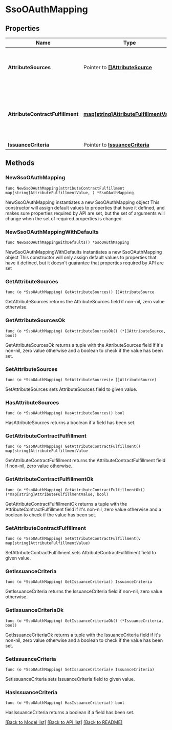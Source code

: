 # SsoOAuthMapping

## Properties

Name | Type | Description | Notes
------------ | ------------- | ------------- | -------------
**AttributeSources** | Pointer to [**[]AttributeSource**](AttributeSource.md) | A list of configured data stores to look up attributes from. | [optional] 
**AttributeContractFulfillment** | [**map[string]AttributeFulfillmentValue**](AttributeFulfillmentValue.md) | A list of mappings from attribute names to their fulfillment values. | 
**IssuanceCriteria** | Pointer to [**IssuanceCriteria**](IssuanceCriteria.md) |  | [optional] 

## Methods

### NewSsoOAuthMapping

`func NewSsoOAuthMapping(attributeContractFulfillment map[string]AttributeFulfillmentValue, ) *SsoOAuthMapping`

NewSsoOAuthMapping instantiates a new SsoOAuthMapping object
This constructor will assign default values to properties that have it defined,
and makes sure properties required by API are set, but the set of arguments
will change when the set of required properties is changed

### NewSsoOAuthMappingWithDefaults

`func NewSsoOAuthMappingWithDefaults() *SsoOAuthMapping`

NewSsoOAuthMappingWithDefaults instantiates a new SsoOAuthMapping object
This constructor will only assign default values to properties that have it defined,
but it doesn't guarantee that properties required by API are set

### GetAttributeSources

`func (o *SsoOAuthMapping) GetAttributeSources() []AttributeSource`

GetAttributeSources returns the AttributeSources field if non-nil, zero value otherwise.

### GetAttributeSourcesOk

`func (o *SsoOAuthMapping) GetAttributeSourcesOk() (*[]AttributeSource, bool)`

GetAttributeSourcesOk returns a tuple with the AttributeSources field if it's non-nil, zero value otherwise
and a boolean to check if the value has been set.

### SetAttributeSources

`func (o *SsoOAuthMapping) SetAttributeSources(v []AttributeSource)`

SetAttributeSources sets AttributeSources field to given value.

### HasAttributeSources

`func (o *SsoOAuthMapping) HasAttributeSources() bool`

HasAttributeSources returns a boolean if a field has been set.

### GetAttributeContractFulfillment

`func (o *SsoOAuthMapping) GetAttributeContractFulfillment() map[string]AttributeFulfillmentValue`

GetAttributeContractFulfillment returns the AttributeContractFulfillment field if non-nil, zero value otherwise.

### GetAttributeContractFulfillmentOk

`func (o *SsoOAuthMapping) GetAttributeContractFulfillmentOk() (*map[string]AttributeFulfillmentValue, bool)`

GetAttributeContractFulfillmentOk returns a tuple with the AttributeContractFulfillment field if it's non-nil, zero value otherwise
and a boolean to check if the value has been set.

### SetAttributeContractFulfillment

`func (o *SsoOAuthMapping) SetAttributeContractFulfillment(v map[string]AttributeFulfillmentValue)`

SetAttributeContractFulfillment sets AttributeContractFulfillment field to given value.


### GetIssuanceCriteria

`func (o *SsoOAuthMapping) GetIssuanceCriteria() IssuanceCriteria`

GetIssuanceCriteria returns the IssuanceCriteria field if non-nil, zero value otherwise.

### GetIssuanceCriteriaOk

`func (o *SsoOAuthMapping) GetIssuanceCriteriaOk() (*IssuanceCriteria, bool)`

GetIssuanceCriteriaOk returns a tuple with the IssuanceCriteria field if it's non-nil, zero value otherwise
and a boolean to check if the value has been set.

### SetIssuanceCriteria

`func (o *SsoOAuthMapping) SetIssuanceCriteria(v IssuanceCriteria)`

SetIssuanceCriteria sets IssuanceCriteria field to given value.

### HasIssuanceCriteria

`func (o *SsoOAuthMapping) HasIssuanceCriteria() bool`

HasIssuanceCriteria returns a boolean if a field has been set.


[[Back to Model list]](../README.md#documentation-for-models) [[Back to API list]](../README.md#documentation-for-api-endpoints) [[Back to README]](../README.md)


